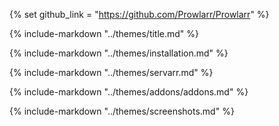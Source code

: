 {% set github_link = "https://github.com/Prowlarr/Prowlarr" %}

{% include-markdown "../themes/title.md" %}

{% include-markdown "../themes/installation.md" %}

{% include-markdown "../themes/servarr.md" %}

{% include-markdown "../themes/addons/addons.md" %}

{% include-markdown "../themes/screenshots.md" %}